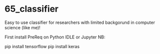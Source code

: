 # 65_classifier
Easy to use classifier for researchers with limited backgorund in computer science (like me)!


First install PreReq on Python IDLE or Jupyter NB:

pip install tensorflow
pip install keras
